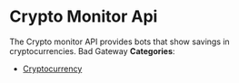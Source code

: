 # Crypto Monitor Api


The Crypto monitor API provides bots that show savings in cryptocurrencies.  Bad Gateway
**Categories**:

- [Cryptocurrency](https://github/awesome-apis/awesome-apis#cryptocurrency)



